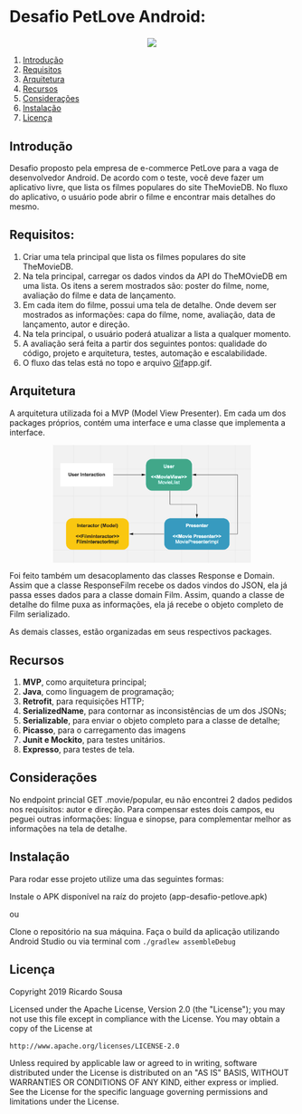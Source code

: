 # Desafio PetLove Android:

<p align="center">
  <img src="images/app.gif" align="center" width=150>
</p>
<a name="flow" />

1. [Introdução](#introduction) 
2. [Requisitos](#requirements) 
3. [Arquitetura](#architecture)
4. [Recursos](#resources)
5. [Considerações](#considerations)
5. [Instalação](#setup)  
6. [Licença](#license)
<a name="introduction" />

## Introdução

Desafio proposto pela empresa de e-commerce PetLove para a vaga de desenvolvedor Android. De acordo com o teste, você deve fazer um aplicativo livre, que lista os filmes populares do site TheMovieDB. No fluxo do aplicativo, o usuário pode abrir o filme e encontrar mais detalhes do mesmo.
<a name="requirements" />

## Requisitos:

1. Criar uma tela principal que lista os filmes populares do site TheMovieDB.
2. Na tela principal, carregar os dados vindos da API do TheMOvieDB em uma lista. Os itens a serem mostrados são: poster do filme, nome, avaliação do filme e data de lançamento.
3. Em cada item do filme, possui uma tela de detalhe. Onde devem ser mostrados as informações: capa do filme, nome, avaliação, data de lançamento, autor e direção.
4. Na tela principal, o usuário poderá atualizar a lista a qualquer momento.
5. A avaliação será feita a partir dos seguintes pontos: qualidade do código, projeto e arquitetura, testes, automação e escalabilidade.
8. O fluxo das telas está no topo e arquivo [Gif](https://github.com/rickaleu/petlove-android-challenge/blob/master/images/app.gif)app.gif.
<a name="architecture" />

## Arquitetura

A arquitetura utilizada foi a MVP (Model View Presenter). Em cada um dos packages próprios, contém uma interface e uma classe que implementa a interface.

<p align="center">
  <img src="images/mvp-architecture.png" align="center" width=350>
</p>

Foi feito também um desacoplamento das classes Response e Domain. Assim que a classe ResponseFilm recebe os dados vindos do JSON, ela já passa esses dados para a classe domain Film. Assim, quando a classe de detalhe do filme puxa as informações, ela já recebe o objeto completo de Film serializado.

As demais classes, estão organizadas em seus respectivos packages.
<a name="resources" />

## Recursos

 1. **MVP**, como arquitetura principal;
 2. **Java**, como linguagem de programação;
 3. **Retrofit**, para requisições HTTP;
 4. **SerializedName**, para contornar as inconsistências de um dos JSONs;
 5. **Serializable**, para enviar o objeto completo para a classe de detalhe;
 6. **Picasso**, para o carregamento das imagens
 7. **Junit e Mockito**, para testes unitários.
 8. **Expresso**, para testes de tela.
<a name="considerations" />

## Considerações

No endpoint princial GET .movie/popular, eu não encontrei 2 dados pedidos nos requisitos: autor e direção. Para compensar estes dois campos, eu peguei outras informações: língua e sinopse, para complementar melhor as informações na tela de detalhe.
<a name="setup" />

## Instalação

Para rodar esse projeto utilize uma das seguintes formas:

Instale o APK disponível na raíz do projeto (app-desafio-petlove.apk)

ou

Clone o repositório na sua máquina.
Faça o build da aplicação utilizando Android Studio ou via terminal com ```./gradlew assembleDebug```
<a name="license" />

## Licença
<aside class="notice">
  
Copyright 2019 Ricardo Sousa

Licensed under the Apache License, Version 2.0 (the "License");
you may not use this file except in compliance with the License.
You may obtain a copy of the License at

    http://www.apache.org/licenses/LICENSE-2.0

Unless required by applicable law or agreed to in writing, software
distributed under the License is distributed on an "AS IS" BASIS,
WITHOUT WARRANTIES OR CONDITIONS OF ANY KIND, either express or implied.
See the License for the specific language governing permissions and
limitations under the License.

</aside>
